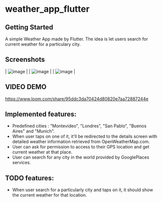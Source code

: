 # weather_app_flutter

## Getting Started

A simple Weather App made by Flutter. The idea is let users search for current weather for a particulary city.

## Screenshots

| ![image](https://github.com/horacioduca23/weather-app-flutter/assets/55465024/e25d8a60-7d28-4e96-bb89-045ef7bed0b0) |
| ![image](https://github.com/horacioduca23/weather-app-flutter/assets/55465024/99be764e-96cd-4cd5-8d76-4792c3beb59c) |
| ![image](https://github.com/horacioduca23/weather-app-flutter/assets/55465024/0bc4aa3d-d4eb-4a40-86d2-05abafd2e13b) |


## VIDEO DEMO

https://www.loom.com/share/95ddc3da70424d80820e7aa72887244e

## Implemented features:  
  - Predefined cities : "Montevideo", "Londres", "San Pablo", "Buenos Aires" and "Munich".
  - When user taps on one of it, it'll be redirected to the details screen with detailed weather information retrieved from OpenWeatherMap.com.
  - User can ask for permission to access to their GPS location and get current weather at that place.
  - User can search for any city in the world provided by GooglePlaces services.

## TODO features:
  - When user search for a particularly city and taps on it, it should show the current weather for that location.


